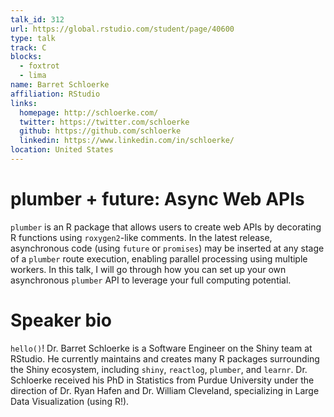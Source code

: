 ```yaml
---
talk_id: 312
url: https://global.rstudio.com/student/page/40600
type: talk
track: C
blocks:
  - foxtrot
  - lima
name: Barret Schloerke
affiliation: RStudio
links:
  homepage: http://schloerke.com/
  twitter: https://twitter.com/schloerke
  github: https://github.com/schloerke
  linkedin: https://www.linkedin.com/in/schloerke/
location: United States
---
```


# plumber + future: Async Web APIs

`plumber` is an R package that allows users to create web APIs by decorating R functions using `roxygen2`-like comments. In the latest release, asynchronous code (using `future` or `promises`) may be inserted at any stage of a `plumber` route execution, enabling parallel processing using multiple workers.  In this talk, I will go through how you can set up your own asynchronous `plumber` API to leverage your full computing potential.

# Speaker bio

`hello()`! Dr. Barret Schloerke is a Software Engineer on the Shiny team at RStudio. He currently maintains and creates many R packages surrounding the Shiny ecosystem, including `shiny`, `reactlog`, `plumber`, and `learnr`. Dr. Schloerke received his PhD in Statistics from Purdue University under the direction of Dr. Ryan Hafen and Dr. William Cleveland, specializing in Large Data Visualization (using R!). 
